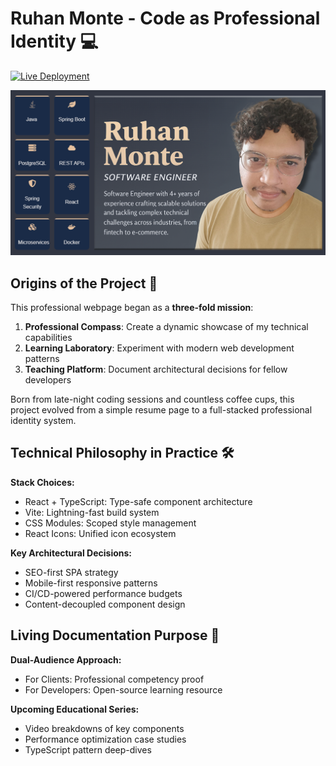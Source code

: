 # Ruhan Monte - Code as Professional Identity 💻

[![Live Deployment](https://img.shields.io/badge/LIVE-View%20Site-blue?logo=vercel&style=for-the-badge)](https://ruhan.veramonte.org)

![Portfolio Showcase](./public/img/thumbnail.png)

## Origins of the Project 🌱

This professional webpage began as a **three-fold mission**:
1. **Professional Compass**: Create a dynamic showcase of my technical capabilities
2. **Learning Laboratory**: Experiment with modern web development patterns
3. **Teaching Platform**: Document architectural decisions for fellow developers

Born from late-night coding sessions and countless coffee cups, this project evolved from a simple resume page to a full-stacked professional identity system.

## Technical Philosophy in Practice 🛠️

**Stack Choices:**  
- React + TypeScript: Type-safe component architecture  
- Vite: Lightning-fast build system  
- CSS Modules: Scoped style management  
- React Icons: Unified icon ecosystem  

**Key Architectural Decisions:**  
- SEO-first SPA strategy  
- Mobile-first responsive patterns  
- CI/CD-powered performance budgets  
- Content-decoupled component design  

## Living Documentation Purpose 📘  

**Dual-Audience Approach:**  
- For Clients: Professional competency proof  
- For Developers: Open-source learning resource  

**Upcoming Educational Series:**  
- Video breakdowns of key components  
- Performance optimization case studies  
- TypeScript pattern deep-dives  